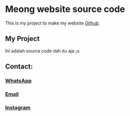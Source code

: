 # Meong website source code

This is my project to make my website
[Github](https://github.com/Humblenees).

## My Project
Ini adalah source code dah itu aja ;u
## Contact:
### [WhatsApp](https://eenthlh.xyz/redirect/whatsapp)
### [Email](https://eenthlh.xyz/redirect/email)
### [Instagram](https://instagram.com/eenthlh)
